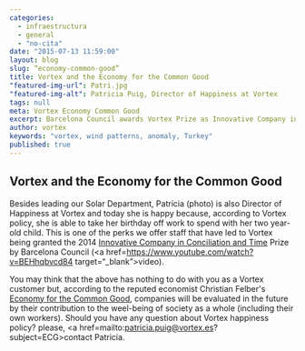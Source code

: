 ```yaml
---
categories: 
  - infraestructura
  - general
  - "no-cita"
date: "2015-07-13 11:59:00"
layout: blog
slug: “economy-common-good”
title: Vortex and the Economy for the Common Good
"featured-img-url": Patri.jpg
"featured-img-alt": Patricia Puig, Director of Happiness at Vortex
tags: null
meta: Vortex Economy Common Good
excerpt: Barcelona Council awards Vortex Prize as Innovative Company in Conciliation and Time. Vortex supports reputed economist Christian Felber’s Economy for the Common Good
author: vortex
keywords: "vortex, wind patterns, anomaly, Turkey"
published: true
---
```


## Vortex and the Economy for the Common Good

Besides leading our Solar Department, Patrícia (photo) is also Director of Happiness at Vortex and today she is happy because, according to Vortex policy,  she is able to take her birthday off work to spend with her two year-old child. This is one of the perks we offer staff that have led to Vortex being granted the 2014 <a href="http://w110.bcn.cat/portal/site/UsosDelTemps/menuitem.7e04b1462441477cf740f740a2ef8a0c/?vgnextoid=11ded9634264c410VgnVCM1000001947900aRCRD&vgnextfmt=formatDetall&vgnextchannel=e5cdfd7f29217310VgnVCM10000072fea8c0RCRD&lang=en_GB" target="_blank">Innovative Company in Conciliation and Time</a> Prize by Barcelona Council (<a href=https://www.youtube.com/watch?v=BEHhqbvcd84 target=“_blank”>video</a>).

You may think that the above has nothing to do with you as a Vortex customer but, according to the reputed economist Christian Felber's <a href="https://www.ecogood.org/en" target="_blank">Economy for the Common Good</a>, companies will be evaluated in the future by their contribution to the weel-being of society as a whole (including their own workers). Should you have any question about Vortex happiness policy? please, <a href=mailto:patricia.puig@vortex.es?subject=ECG>contact Patricia</a>.

